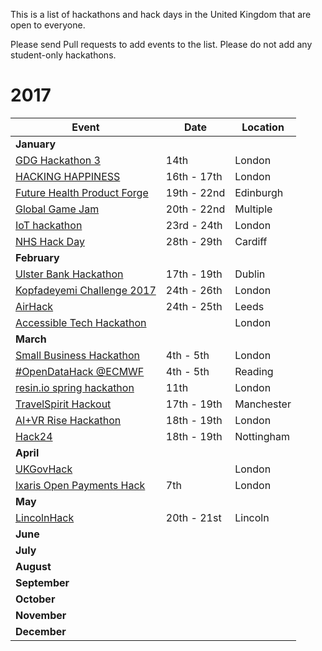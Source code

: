 This is a list of hackathons and hack days in the United Kingdom that are open to everyone.

Please send Pull requests to add events to the list. Please do not add any student-only hackathons.

# 2017

| Event | Date | Location |
|---|---|---|
| **January** |
| [GDG Hackathon 3](https://www.eventbrite.com/e/gdg-hackathon-3-for-developers-by-developers-tickets-29785768034) | 14th | London |
| [HACKING HAPPINESS](https://www.digitalcatapultcentre.org.uk/event/hacking-happiness) | 16th - 17th | London |
| [Future Health Product Forge](https://productforge.io/events/future-health-product-forge) | 19th - 22nd | Edinburgh |
| [Global Game Jam](http://globalgamejam.org/) | 20th - 22nd | Multiple |
| [IoT hackathon](http://www.iottechexpo.com/europe/exhibition/iot-hackathon/) | 23rd - 24th | London |
| [NHS Hack Day](http://nhshackday.com/) | 28th - 29th | Cardiff |
| **February** |
| [Ulster Bank Hackathon](https://www.eventbrite.co.uk/e/ulster-bank-hackathon-dublin-tickets-29486640335) | 17th - 19th | Dublin |
| [Kopfadeyemi Challenge 2017](https://www.eventbrite.com/e/kopfadeyemi-challenge-2017-registration-29466212234) | 24th - 26th | London |
| [AirHack](https://odileeds.org/airhack/) | 24th - 25th | Leeds |
| [Accessible Tech Hackathon](http://accessibletech.co.uk/hackathon ) | | London |
| **March** |
| [Small Business Hackathon](http://www.smallbizhack.com/) | 4th - 5th | London |
| [#OpenDataHack @ECMWF](https://www.eventbrite.co.uk/e/opendatahack-ecmwf-beyond-weather-explore-creative-uses-of-open-data-tickets-28733656139) | 4th - 5th | Reading |
| [resin.io spring hackathon](https://www.eventbrite.com/e/resinio-spring-hackathon-registration-31266678477) | 11th | London |
| [TravelSpirit Hackout](http://travelspirit.foundation/) | 17th - 19th | Manchester |
| [AI+VR Rise Hackathon](https://www.eventbrite.com/e/aivr-rise-hackathon-tickets-30895935575) | 18th - 19th | London |
| [Hack24](http://www.hack24.co.uk/) | 18th - 19th | Nottingham |
| **April** |
| [UKGovHack](http://ukgovhack.com) | | London |
| [Ixaris Open Payments Hack](https://www.eventbrite.co.uk/e/ixaris-open-payments-hack-tickets-31934538063) | 7th | London |
| **May** |
| [LincolnHack](http://lincolnhack.org/) | 20th - 21st | Lincoln |
| **June** |
| **July** |
| **August** |
| **September** |
| **October** |
| **November** |
| **December** |
